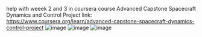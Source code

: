 help with weeek 2 and 3 in coursera course Advanced Capstone Spacecraft Dynamics and Control Project
link: https://www.coursera.org/learn/advanced-capstone-spacecraft-dynamics-control-project
![image](https://github.com/Lili911130/Lili911130/assets/141196318/c169fd67-7abc-4cf1-8219-189252cb104e)
![image](https://github.com/Lili911130/Lili911130/assets/141196318/8dcac55e-7eba-40d6-9462-c2af6e4cc9e8)
![image](https://github.com/Lili911130/Lili911130/assets/141196318/1105aaa9-6718-4035-b683-2f5790a94c88)


